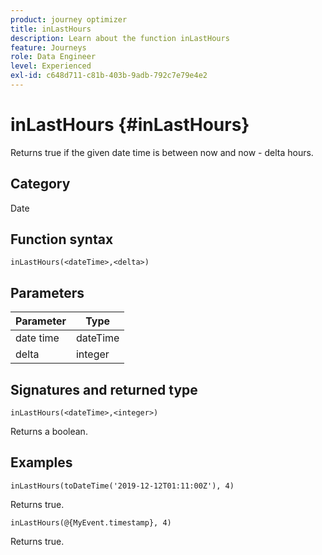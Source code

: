 ```yaml
---
product: journey optimizer
title: inLastHours
description: Learn about the function inLastHours
feature: Journeys
role: Data Engineer
level: Experienced
exl-id: c648d711-c81b-403b-9adb-792c7e79e4e2
---
```

# inLastHours {#inLastHours}

Returns true if the given date time is between now and now - delta hours. 

## Category

Date

## Function syntax

`inLastHours(<dateTime>,<delta>)`

## Parameters

| Parameter | Type             |
|-----------|------------------|
| date time | dateTime    |
| delta   | integer     |

## Signatures and returned type

`inLastHours(<dateTime>,<integer>)`

Returns a boolean.

## Examples

`inLastHours(toDateTime('2019-12-12T01:11:00Z'), 4)`

Returns true.

`inLastHours(@{MyEvent.timestamp}, 4)`

Returns true.
